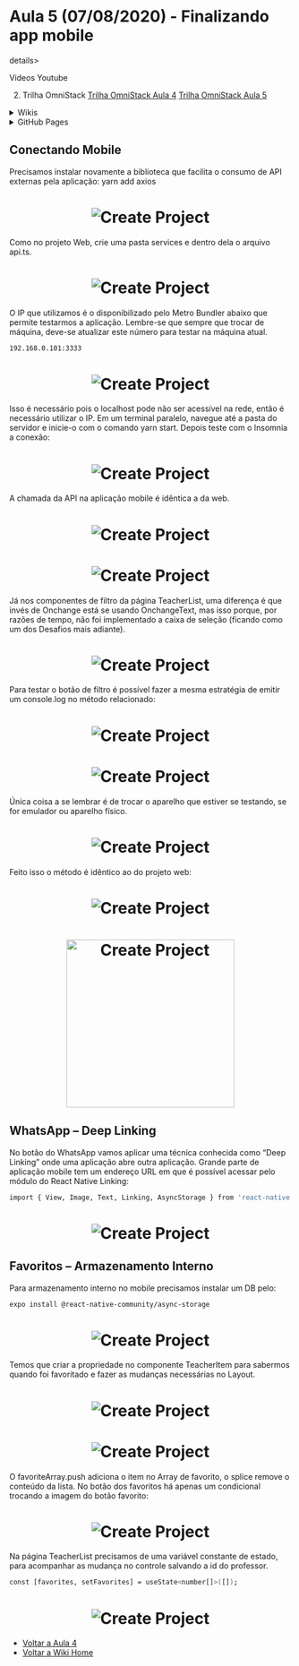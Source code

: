 # Aula 5 (07/08/2020) - Finalizando app mobile

details>
 <summary>Videos Youtube</summary>

2. Trilha OmniStack
[Trilha OmniStack Aula 4](https://www.youtube.com/watch?v=_sZzCcf87j0)
[Trilha OmniStack Aula 5](https://www.youtube.com/watch?v=EvRAXJuQrFE)

</details>

<details>
 <summary>Wikis</summary>

[Wiki Home](https://github.com/shyoutarou/NLW2_Web/wiki)
4. [Aula 4](https://github.com/shyoutarou/NLW2_Web/wiki/Aula-4-(06-08-2020)---Estruturando-app-mobile)
5. [Aula 5](https://github.com/shyoutarou/NLW2_Web/wiki/Aula-5-(07-08-2020)---Finalizando-app-mobile)

</details>

<details>
 <summary>GitHub Pages</summary>

1. [Web](https://shyoutarou.github.io/NLW2_Web/)
2. [Mobile](https://shyoutarou.github.io/NLW2_Mobile/)

</details>

## Conectando Mobile

Precisamos instalar novamente a biblioteca que facilita o consumo de API externas pela aplicação:
yarn add axios

<h1 align="center">
    <img alt="Create Project" src="https://raw.githubusercontent.com/shyoutarou/NLW2_Mobile/master/.github/addaxios.png" />
    <br>
</h1>

Como no projeto Web, crie uma pasta services e dentro dela o arquivo api.ts.

<h1 align="center">
    <img alt="Create Project" src="https://raw.githubusercontent.com/shyoutarou/NLW2_Mobile/master/.github/apits.png" />
    <br>
</h1>


O IP que utilizamos é o disponibilizado pelo Metro Bundler abaixo que permite testarmos a aplicação. Lembre-se que sempre que trocar de máquina, deve-se atualizar este número para testar na máquina atual.
```bash
192.168.0.101:3333
```
<h1 align="center">
    <img alt="Create Project" src="https://raw.githubusercontent.com/shyoutarou/NLW2_Mobile/master/.github/lanmaq.png" />
    <br>
</h1>


Isso é necessário pois o localhost pode não ser acessível na rede, então é necessário utilizar o IP. Em um terminal paralelo, navegue até a pasta do servidor e inicie-o com o comando yarn start. Depois teste com o Insomnia a conexão:
 <h1 align="center">
    <img alt="Create Project" src="https://raw.githubusercontent.com/shyoutarou/NLW2_Mobile/master/.github/Insomnia.png" />
    <br>
</h1>

A chamada da API na aplicação mobile é idêntica a da web.
 <h1 align="center">
    <img alt="Create Project" src="https://raw.githubusercontent.com/shyoutarou/NLW2_Mobile/master/.github/chamadaAPI.png" />
    <br>
</h1>
 <h1 align="center">
    <img alt="Create Project" src="https://raw.githubusercontent.com/shyoutarou/NLW2_Mobile/master/.github/conexoes.png" />
    <br>
</h1>

Já nos componentes de filtro da página TeacherList, uma diferença é que invés de Onchange está se usando OnchangeText, mas isso porque, por razões de tempo, não foi implementado a caixa de seleção (ficando como um dos Desafios mais adiante).
 <h1 align="center">
    <img alt="Create Project" src="https://raw.githubusercontent.com/shyoutarou/NLW2_Mobile/master/.github/setsuject.png" />
    <br>
</h1>


Para testar o botão de filtro é possível fazer a mesma estratégia de emitir um console.log no método relacionado:
 <h1 align="center">
    <img alt="Create Project" src="https://raw.githubusercontent.com/shyoutarou/NLW2_Mobile/master/.github/handlefilter.png" />
    <br>
</h1>
 <h1 align="center">
    <img alt="Create Project" src="https://raw.githubusercontent.com/shyoutarou/NLW2_Mobile/master/.github/filersubmit.png" />
    <br>
</h1>


Única coisa a se lembrar é de trocar o aparelho que estiver se testando, se for emulador ou aparelho físico.
 <h1 align="center">
    <img alt="Create Project" src="https://raw.githubusercontent.com/shyoutarou/NLW2_Mobile/master/.github/aparelho.png" />
    <br>
</h1>
 

Feito isso o método é idêntico ao do projeto web:
 <h1 align="center">
    <img alt="Create Project" src="https://raw.githubusercontent.com/shyoutarou/NLW2_Mobile/master/.github/projetoweb.png" />
    <br>
</h1> 

 <h1 align="center">
    <img alt="Create Project" width="300" src="https://raw.githubusercontent.com/shyoutarou/NLW2_Mobile/master/.github/proffyaba.png" />
    <br>
</h1> 

## WhatsApp – Deep Linking

No botão do WhatsApp vamos aplicar uma técnica conhecida como “Deep Linking” onde uma aplicação abre outra aplicação. Grande parte de aplicação mobile tem um endereço URL em que é possível acessar pelo módulo do React Native Linking:

```bash
import { View, Image, Text, Linking, AsyncStorage } from 'react-native'; 
```
 <h1 align="center">
    <img alt="Create Project" src="https://raw.githubusercontent.com/shyoutarou/NLW2_Mobile/master/.github/imports.png" />
    <br>
</h1> 

## Favoritos – Armazenamento Interno

Para armazenamento interno no mobile precisamos instalar um DB pelo:
```bash
expo install @react-native-community/async-storage
```
 <h1 align="center">
    <img alt="Create Project" src="https://raw.githubusercontent.com/shyoutarou/NLW2_Mobile/master/.github/async-storage.png" />
    <br>
</h1> 

Temos que criar a propriedade no componente TeacherItem para sabermos quando foi favoritado e fazer as mudanças necessárias no Layout.

 <h1 align="center">
    <img alt="Create Project" src="https://raw.githubusercontent.com/shyoutarou/NLW2_Mobile/master/.github/TeacherItem.png" />
    <br>
</h1> 

 <h1 align="center">
    <img alt="Create Project" src="https://raw.githubusercontent.com/shyoutarou/NLW2_Mobile/master/.github/TeacherItem2.png" />
    <br>
</h1> 


O favoriteArray.push adiciona o item no Array de favorito, o splice remove o conteúdo da lista. No botão dos favoritos há apenas um condicional trocando a imagem do botão favorito:

 <h1 align="center">
    <img alt="Create Project" src="https://raw.githubusercontent.com/shyoutarou/NLW2_Mobile/master/.github/favoriteArray.png" />
    <br>
</h1> 

Na página TeacherList precisamos de uma variável constante de estado, para acompanhar as mudança no controle salvando a id do professor.

```bash
const [favorites, setFavorites] = useState<number[]>([]);
```
 <h1 align="center">
    <img alt="Create Project" src="https://raw.githubusercontent.com/shyoutarou/NLW2_Mobile/master/.github/TeacherList.png" />
    <br>
</h1> 
 
- [Voltar a Aula 4](https://github.com/shyoutarou/NLW2_Web/wiki/Aula-4-(06-08-2020)---Estruturando-app-mobile)
- [Voltar a Wiki Home](https://github.com/shyoutarou/NLW2_Web/wiki)
    


    